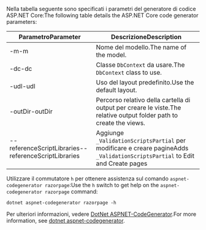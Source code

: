<a name="codegenerator"></a> <span data-ttu-id="b00ff-101">Nella tabella seguente sono specificati i parametri del generatore di codice ASP.NET Core:</span><span class="sxs-lookup"><span data-stu-id="b00ff-101">The following table details the ASP.NET Core code generator parameters:</span></span>

| <span data-ttu-id="b00ff-102">Parametro</span><span class="sxs-lookup"><span data-stu-id="b00ff-102">Parameter</span></span>               | <span data-ttu-id="b00ff-103">Descrizione</span><span class="sxs-lookup"><span data-stu-id="b00ff-103">Description</span></span>|
| ----------------- | ------------ |
| <span data-ttu-id="b00ff-104">-m</span><span class="sxs-lookup"><span data-stu-id="b00ff-104">-m</span></span>  | <span data-ttu-id="b00ff-105">Nome del modello.</span><span class="sxs-lookup"><span data-stu-id="b00ff-105">The name of the model.</span></span> |
| <span data-ttu-id="b00ff-106">-dc</span><span class="sxs-lookup"><span data-stu-id="b00ff-106">-dc</span></span>  | <span data-ttu-id="b00ff-107">Classe `DbContext` da usare.</span><span class="sxs-lookup"><span data-stu-id="b00ff-107">The `DbContext` class to use.</span></span> |
| <span data-ttu-id="b00ff-108">-udl</span><span class="sxs-lookup"><span data-stu-id="b00ff-108">-udl</span></span> | <span data-ttu-id="b00ff-109">Uso del layout predefinito.</span><span class="sxs-lookup"><span data-stu-id="b00ff-109">Use the default layout.</span></span> |
| <span data-ttu-id="b00ff-110">-outDir</span><span class="sxs-lookup"><span data-stu-id="b00ff-110">-outDir</span></span> | <span data-ttu-id="b00ff-111">Percorso relativo della cartella di output per creare le viste.</span><span class="sxs-lookup"><span data-stu-id="b00ff-111">The relative output folder path to create the views.</span></span> |
| <span data-ttu-id="b00ff-112">--referenceScriptLibraries</span><span class="sxs-lookup"><span data-stu-id="b00ff-112">--referenceScriptLibraries</span></span> | <span data-ttu-id="b00ff-113">Aggiunge `_ValidationScriptsPartial` per modificare e creare pagine</span><span class="sxs-lookup"><span data-stu-id="b00ff-113">Adds `_ValidationScriptsPartial` to Edit and Create pages</span></span> |

<span data-ttu-id="b00ff-114">Utilizzare il commutatore `h` per ottenere assistenza sul comando `aspnet-codegenerator razorpage`:</span><span class="sxs-lookup"><span data-stu-id="b00ff-114">Use the `h` switch to get help on the `aspnet-codegenerator razorpage` command:</span></span>

```dotnetcli
dotnet aspnet-codegenerator razorpage -h
```

<span data-ttu-id="b00ff-115">Per ulteriori informazioni, vedere [DotNet ASPNET-CodeGenerator](xref:fundamentals/tools/dotnet-aspnet-codegenerator).</span><span class="sxs-lookup"><span data-stu-id="b00ff-115">For more information, see [dotnet aspnet-codegenerator](xref:fundamentals/tools/dotnet-aspnet-codegenerator).</span></span>
